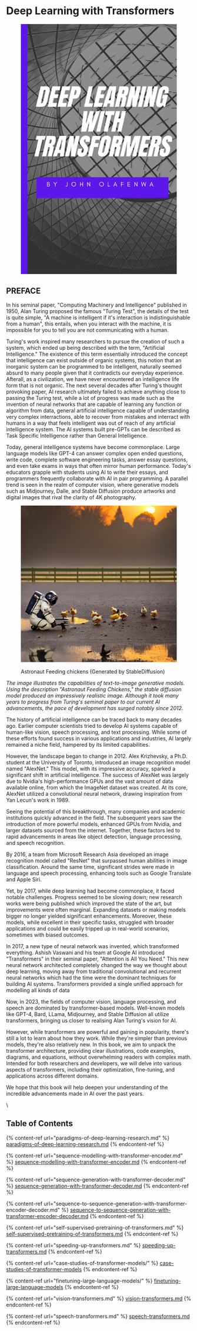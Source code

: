 # Deep Learning with Transformers

<figure><img src=".gitbook/assets/transformers_book.jpg" alt=""><figcaption></figcaption></figure>

## PREFACE

In his seminal paper, "Computing Machinery and Intelligence" published in 1950, Alan Turing proposed the famous "Turing Test", the details of the test is quite simple, "A machine is intelligent if it's interaction is indistinguishable from  a human", this entails, when you interact with the machine, it is impossible for you to tell you are not communicating with a human.&#x20;

Turing's work inspired many researchers to pursue the creation of such a system, which ended up being described with the term, "Artificial Intelligence." The existence of this term essentially introduced the concept that intelligence can exist outside of organic systems, this notion that an inorganic system can be programmed to be intelligent, naturally seemed absurd to many people given that it contradicts our everyday experience. Afterall, as a civilization, we have never encountered an intelligence life form that is not organic. The next several decades after Turing's thought provoking paper, AI research ultimately failed to achieve anything close to passing the Turing test, while a lot of progress was made such as the invention of neural networks that are capable of learning any function or algorithm from data, general artificial intelligence capable of understanding very complex interractions, able to recover from mistakes and interract with humans in a way that feels intelligent was out of reach of any artificial intelligence system. The AI systems built pre-GPTs can be described as Task Specific Intelligence rather than General Intelligence.

&#x20;Today, general intelligence systems have become commonplace. Large language models like GPT-4 can answer complex open ended questions, write code, complete software engineering tasks, answer essay questions, and even take exams in ways that often mirror human performance. Today's educators grapple with students using AI to write their essays, and programmers frequently collaborate with AI in pair programming. A parallel trend is seen in the realm of computer vision, where generative models such as Midjourney, Dalle, and Stable Diffusion produce artworks and digital images that rival the clarity of 4K photography.

<figure><img src=".gitbook/assets/astronaut_feeding_chickens.png" alt=""><figcaption><p>Astronaut Feeding chickens (Generated by StableDiffusion)</p></figcaption></figure>

_The image illustrates the capabilities of text-to-image generative models. Using the description "Astronaut Feeding Chickens," the stable diffusion model produced an impressively realistic image. Although it took many years to progress from Turing's seminal paper to our current AI advancements, the pace of development has surged notably since 2012._



The history of artificial intelligence can be traced back to many decades ago. Earlier computer scientists tried to develop AI systems capable of human-like vision, speech processing, and text processing. While some of these efforts found success in various applications and industries, AI largely remained a niche field, hampered by its limited capabilities.

However, the landscape began to change in 2012. Alex Krizhevsky, a Ph.D. student at the University of Toronto, introduced an image recognition model named "AlexNet." This model, with its impressive accuracy, sparked a significant shift in artificial intelligence. The success of AlexNet was largely due to Nvidia's high-performance GPUs and the vast amount of data available online, from which the ImageNet dataset was created. At its core, AlexNet utilized a convolutional neural network, drawing inspiration from Yan Lecun's work in 1989.

Seeing the potential of this breakthrough, many companies and academic institutions quickly advanced in the field. The subsequent years saw the introduction of more powerful models, enhanced GPUs from Nvidia, and larger datasets sourced from the internet. Together, these factors led to rapid advancements in areas like object detection, language processing, and speech recognition.

By 2016, a team from Microsoft Research Asia developed an image recognition model called "ResNet" that surpassed human abilities in image classification. Around the same time, significant strides were made in language and speech processing, enhancing tools such as Google Translate and Apple Siri.

Yet, by 2017, while deep learning had become commonplace, it faced notable challenges. Progress seemed to be slowing down; new research works were being published which improved the state of the art, but improvements were often marginal. Expanding datasets or making models bigger no longer yielded significant enhancements. Moreover, these models, while excellent in their specific tasks, struggled with broader applications and could be easily tripped up in real-world scenarios, sometimes with biased outcomes.

In 2017, a new type of neural network was invented, which transformed everything. Ashish Vaswani and his team at Google AI introduced  "Transformers" in their seminal paper, "Attention is All You Need." This new neural network architected completely changed the way we thought about deep learning, moving away from traditional convolutional and recurrent neural networks which had the time were the dominant techniques for building AI systems. Transformers provided a single unified approach for modelling all kinds of data

Now, in 2023, the fields of computer vision, language processing, and speech are dominated by transformer-based models. Well-known models like GPT-4, Bard, LLama, Midjourney, and Stable Diffusion all utilize transformers, bringing us closer to realising Alan Turing's vision for AI.

However, while transformers are powerful and gaining in popularity, there's still a lot to learn about how they work. While they're simpler than previous models, they're also relatively new. In this book, we aim to unpack the transformer architecture, providing clear illustrations, code examples, diagrams, and equations, without overwhelming readers with complex math. Intended for both researchers and developers, we will delve into various aspects of transformers, including their optimization, fine-tuning, and applications across different domains.

We hope that this book will help deepen your understanding of the incredible advancements made in AI over the past years.

\


## Table of Contents

{% content-ref url="paradigms-of-deep-learning-research.md" %}
[paradigms-of-deep-learning-research.md](paradigms-of-deep-learning-research.md)
{% endcontent-ref %}

{% content-ref url="sequence-modelling-with-transformer-encoder.md" %}
[sequence-modelling-with-transformer-encoder.md](sequence-modelling-with-transformer-encoder.md)
{% endcontent-ref %}

{% content-ref url="sequence-generation-with-transformer-decoder.md" %}
[sequence-generation-with-transformer-decoder.md](sequence-generation-with-transformer-decoder.md)
{% endcontent-ref %}

{% content-ref url="sequence-to-sequence-generation-with-transformer-encoder-decoder.md" %}
[sequence-to-sequence-generation-with-transformer-encoder-decoder.md](sequence-to-sequence-generation-with-transformer-encoder-decoder.md)
{% endcontent-ref %}

{% content-ref url="self-supervised-pretraining-of-transformers.md" %}
[self-supervised-pretraining-of-transformers.md](self-supervised-pretraining-of-transformers.md)
{% endcontent-ref %}

{% content-ref url="speeding-up-transformers.md" %}
[speeding-up-transformers.md](speeding-up-transformers.md)
{% endcontent-ref %}

{% content-ref url="case-studies-of-transformer-models/" %}
[case-studies-of-transformer-models](case-studies-of-transformer-models/)
{% endcontent-ref %}

{% content-ref url="finetuning-large-language-models/" %}
[finetuning-large-language-models](finetuning-large-language-models/)
{% endcontent-ref %}

{% content-ref url="vision-transformers.md" %}
[vision-transformers.md](vision-transformers.md)
{% endcontent-ref %}

{% content-ref url="speech-transformers.md" %}
[speech-transformers.md](speech-transformers.md)
{% endcontent-ref %}


